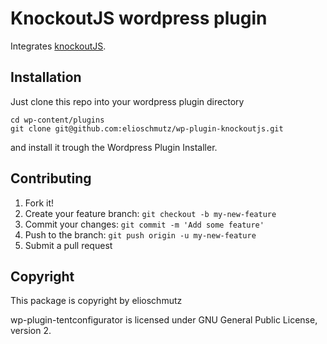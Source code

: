 KnockoutJS wordpress plugin
=============

Integrates [knockoutJS](http://knockoutjs.com).

Installation
------------

Just clone this repo into your wordpress plugin directory

    cd wp-content/plugins
    git clone git@github.com:elioschmutz/wp-plugin-knockoutjs.git

and install it trough the Wordpress Plugin Installer.

Contributing
------------

1. Fork it!
2. Create your feature branch: `git checkout -b my-new-feature`
3. Commit your changes: `git commit -m 'Add some feature'`
4. Push to the branch: `git push origin -u my-new-feature`
5. Submit a pull request

Copyright
---------

This package is copyright by elioschmutz

wp-plugin-tentconfigurator is licensed under GNU General Public License, version 2.
